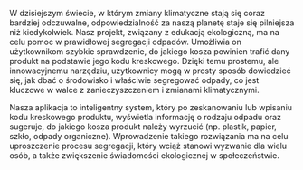 W dzisiejszym świecie, w którym zmiany klimatyczne stają się coraz bardziej odczuwalne, 
odpowiedzialność za naszą planetę staje się pilniejsza niż kiedykolwiek. Nasz projekt,
związany z edukacją ekologiczną, ma na celu pomoc w prawidłowej
segregacji odpadów. Umożliwia on użytkownikom szybkie sprawdzenie,
do jakiego kosza powinien trafić dany produkt na podstawie jego kodu 
kreskowego. Dzięki temu prostemu, ale innowacyjnemu narzędziu,
użytkownicy mogą w prosty sposób dowiedzieć się, jak dbać o 
środowisko i właściwie segregować odpady, co jest kluczowe 
w walce z zanieczyszczeniem i zmianami klimatycznymi.

Nasza aplikacja to inteligentny system, który po zeskanowaniu 
lub wpisaniu kodu kreskowego produktu, wyświetla informację 
o rodzaju odpadu oraz sugeruje, do jakiego kosza produkt należy
wyrzucić (np. plastik, papier, szkło, odpady organiczne).
Wprowadzenie takiego rozwiązania ma na celu uproszczenie procesu
segregacji, który wciąż stanowi wyzwanie dla wielu osób, a także 
zwiększenie świadomości ekologicznej w społeczeństwie.
